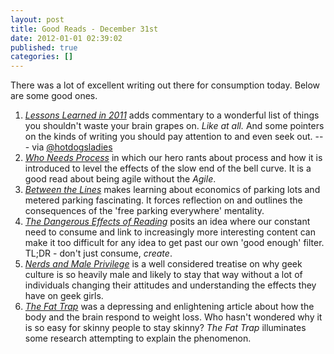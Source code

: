 ```yaml
---
layout: post
title: Good Reads - December 31st
date: 2012-01-01 02:39:02
published: true
categories: []
---
```


There was a lot of excellent writing out there for consumption today. Below are some good ones.

1. *[Lessons Learned in 2011](http://meghanagain.tumblr.com/post/14844563285/lessons-learned-in-2011)* adds commentary to a wonderful list of things you shouldn't waste your brain grapes on. *Like at all.* And some pointers on the kinds of writing you should pay attention to and even seek out. --- via [@hotdogsladies](http://www.kungfugrippe.com/post/14845286162/how-you-gonna-keep-em-down-lessons-learned-in-2011)
1. *[Who Needs Process](http://teddziuba.com/2011/12/process.html)* in which our hero rants about process and how it is introduced to level the effects of the slow end of the bell curve. It is a good read about being agile without the *Agile*.
1. *[Between the Lines](http://www.lamag.com/features/Story.aspx?ID=1568281)* makes learning about economics of parking lots and metered parking fascinating. It forces reflection on and outlines the consequences of the 'free parking everywhere' mentality.
1. *[The Dangerous Effects of Reading](http://blog.davidtate.org/2011/12/the-dangerous-effects-of-reading/)* posits an idea where our constant need to consume and link to increasingly more interesting content can make it too difficult for any idea to get past our own 'good enough' filter. TL;DR - don't just consume, *create*.
1. *[Nerds and Male Privilege](http://www.doctornerdlove.com/2011/11/nerds-and-male-privilege/all/1/)* is a well considered treatise on why geek culture is so heavily male and likely to stay that way without a lot of individuals changing their attitudes and understanding the effects they have on geek girls.
1. *[The Fat Trap](http://www.nytimes.com/2012/01/01/magazine/tara-parker-pope-fat-trap.html?_r=2&pagewanted=print&pagewanted=all)* was a depressing and enlightening article about how the body and the brain respond to weight loss. Who hasn't wondered why it is so easy for skinny people to stay skinny? *The Fat Trap* illuminates some research attempting to explain the phenomenon.